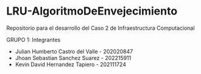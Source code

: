 # LRU-AlgoritmoDeEnvejecimiento

Repositorio para el desarrollo del Caso 2 de Infraestructura Computacional

GRUPO 1:
Integrantes
- Julian Humberto Castro del Valle - 202020847
- Jhoan Sebastian Sanchez Suarez - 202215911
- Kevin David Hernandez Tapiero - 202111724
